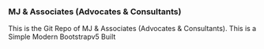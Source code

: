 ### MJ &amp; Associates (Advocates &amp; Consultants)
This is the Git Repo of MJ &amp; Associates (Advocates &amp; Consultants). This is a Simple Modern Bootstrapv5 Built
